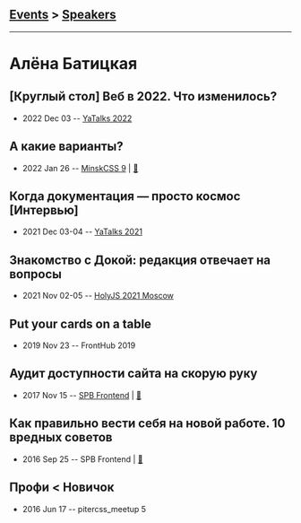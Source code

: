 ## [Events](../README.md) > [Speakers](../speakers.md)
---

# Алёна Батицкая

## [Круглый стол] Веб в 2022. Что изменилось?
- 2022 Dec 03 -- [YaTalks 2022](https://www.youtube.com/watch?v=G72O84_mIqI&t=11026s)    
## А какие варианты?
- 2022 Jan 26 -- [MinskCSS 9](https://youtu.be/OzhvYBcT9w8)  | [:notebook:](https://solarrust.github.io/MinskCSS-VF/)  
## Когда документация — просто космос [Интервью]
- 2021 Dec 03-04 -- [YaTalks 2021](https://youtu.be/hHjKJdnQRlM)    
## Знакомство с Докой: редакция отвечает на вопросы
- 2021 Nov 02-05 -- [HolyJS 2021 Moscow](https://youtu.be/9bJk8ayzXFA)    
## Put your cards on a table
- 2019 Nov 23 -- FrontHub 2019    
## Аудит доступности сайта на скорую руку
- 2017 Nov 15 -- [SPB Frontend](https://www.youtube.com/watch?v=OYs5H0t_ryA)  | [:notebook:](http://amp.gs/B2s5)  
## Как правильно вести себя на новой работе. 10 вредных советов
- 2016 Sep 25 -- SPB Frontend  | [:notebook:](https://solarrust.github.io/spbfrontend0916/)  
## Профи &lt; Новичок
- 2016 Jun 17 -- pitercss_meetup 5    
